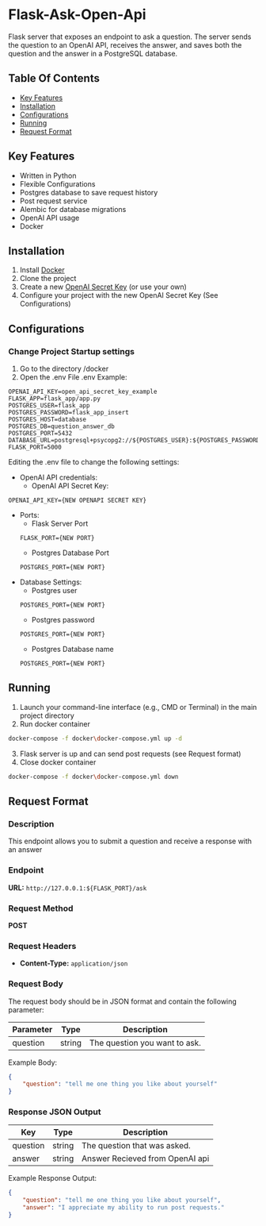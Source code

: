 # Flask-Ask-Open-Api
Flask server that exposes an endpoint to ask a question. The server sends the question to an OpenAI API, receives the answer, and saves both the question and the answer in a PostgreSQL database.

## Table Of Contents
- [Key Features](#key-features)
- [Installation](#installation)
- [Configurations](#configurations)
- [Running](#running)
- [Request Format](#request-format)

## Key Features
- Written in Python
- Flexible Configurations
- Postgres database to save request history
- Post request service
- Alembic for database migrations
- OpenAI API usage
- Docker
## Installation
1. Install [Docker](https://docs.docker.com/engine/install/)
2. Clone the project
3. Create a new [OpenAI Secret Key](https://platform.openai.com/api-keys) (or use your own)
4. Configure your project with the new OpenAI Secret Key (See Configurations)
## Configurations
### Change Project Startup settings
1. Go to the directory /docker
2. Open the .env File
.env Example:
```plaintext
OPENAI_API_KEY=open_api_secret_key_example
FLASK_APP=flask_app/app.py
POSTGRES_USER=flask_app
POSTGRES_PASSWORD=flask_app_insert
POSTGRES_HOST=database
POSTGRES_DB=question_answer_db
POSTGRES_PORT=5432
DATABASE_URL=postgresql+psycopg2://${POSTGRES_USER}:${POSTGRES_PASSWORD}@${POSTGRES_HOST}:${POSTGRES_PORT}/${POSTGRES_DB}
FLASK_PORT=5000
```
Editing the .env file to change the following settings:
- OpenAI API credentials:
    - OpenAI API Secret Key: 
```plaintext
OPENAI_API_KEY={NEW OPENAPI SECRET KEY}
```
- Ports:
    - Flask Server Port
    ```plaintext
    FLASK_PORT={NEW PORT}
    ```
    - Postgres Database Port
    ```plaintext
    POSTGRES_PORT={NEW PORT}
    ```
- Database Settings:
    - Postgres user
    ```plaintext
    POSTGRES_PORT={NEW PORT}
    ```
    - Postgres password
    ```plaintext
    POSTGRES_PORT={NEW PORT}
    ```
    - Postgres Database name
    ```plaintext
    POSTGRES_PORT={NEW PORT}
    ```
## Running
1. Launch your command-line interface (e.g., CMD or Terminal) in the main project directory
2. Run docker container
```bash
docker-compose -f docker\docker-compose.yml up -d
```
3. Flask server is up and can send post requests (see Request format)
4. Close docker container
```bash
docker-compose -f docker\docker-compose.yml down
```
## Request Format

### Description
This endpoint allows you to submit a question and receive a response with an answer

### Endpoint
**URL:** `http://127.0.0.1:${FLASK_PORT}/ask`  

### Request Method
**POST**

### Request Headers
- **Content-Type:** `application/json`

### Request Body
The request body should be in JSON format and contain the following parameter:

| Parameter | Type   | Description                          |
|-----------|--------|--------------------------------------|
| question  | string | The question you want to ask.       |

Example Body:
```json
{
    "question": "tell me one thing you like about yourself"
}
```
### Response JSON Output
| Key | Type   | Description                          |
|-----------|--------|--------------------------------------|
| question  | string | The question that was asked.       |
| answer  | string | Answer Recieved from OpenAI api       |

Example Response Output:
```json
{
    "question": "tell me one thing you like about yourself",
    "answer": "I appreciate my ability to run post requests."
}
```
